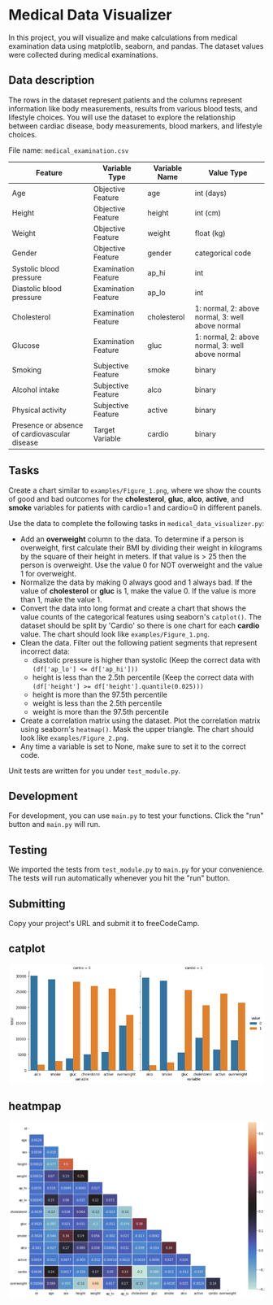 # Medical Data Visualizer

In this project, you will visualize and make calculations from medical examination data using matplotlib, seaborn, and pandas. The dataset values were collected during medical examinations.

## Data description
The rows in the dataset represent patients and the columns represent information like body measurements, results from various blood tests, and lifestyle choices. You will use the dataset to explore the relationship between cardiac disease, body measurements, blood markers, and lifestyle choices.

File name: `medical_examination.csv`

Feature |	Variable Type |	Variable Name |	Value Type
--------|---------------|----------|--------------
Age	|Objective Feature	| age	| int (days)
Height |	Objective Feature	| height	| int (cm)
Weight	| Objective Feature	| weight	| float (kg)
Gender	| Objective Feature	| gender	| categorical code
Systolic blood pressure	| Examination Feature	| ap_hi	| int
Diastolic blood pressure	| Examination Feature	| ap_lo	| int
Cholesterol	| Examination Feature	| cholesterol | 1: normal, 2: above normal, 3: well above normal
Glucose	| Examination Feature	| gluc	| 1: normal, 2: above normal, 3: well above normal
Smoking	| Subjective Feature	| smoke	| binary
Alcohol intake	| Subjective Feature	| alco	| binary
Physical activity	| Subjective Feature	| active	| binary
Presence or absence of cardiovascular disease	| Target Variable	| cardio	| binary

## Tasks
Create a chart similar to `examples/Figure_1.png`, where we show the counts of good and bad outcomes for the **cholesterol**, **gluc**, **alco**, **active**, and **smoke** variables for patients with cardio=1 and cardio=0 in different panels.

Use the data to complete the following tasks in `medical_data_visualizer.py`:

- Add an **overweight** column to the data. To determine if a person is overweight, first calculate their BMI by dividing their weight in kilograms by the square of their height in meters. If that value is > 25 then the person is overweight. Use the value 0 for NOT overweight and the value 1 for overweight.
- Normalize the data by making 0 always good and 1 always bad. If the value of **cholesterol** or **gluc** is 1, make the value 0. If the value is more than 1, make the value 1.
- Convert the data into long format and create a chart that shows the value counts of the categorical features using seaborn's `catplot()`. The dataset should be split by 'Cardio' so there is one chart for each **cardio** value. The chart should look like `examples/Figure_1.png`.
- Clean the data. Filter out the following patient segments that represent incorrect data:
    * diastolic pressure is higher than systolic (Keep the correct data with `(df['ap_lo'] <= df['ap_hi']))`
    * height is less than the 2.5th percentile (Keep the correct data with `(df['height'] >= df['height'].quantile(0.025)))`
    * height is more than the 97.5th percentile
    * weight is less than the 2.5th percentile
    * weight is more than the 97.5th percentile
- Create a correlation matrix using the dataset. Plot the correlation matrix using seaborn's `heatmap()`. Mask the upper triangle. The chart should look like `examples/Figure_2.png`.
- Any time a variable is set to None, make sure to set it to the correct code.

Unit tests are written for you under `test_module.py`.

## Development
For development, you can use `main.py` to test your functions. Click the "run" button and `main.py` will run.

## Testing
We imported the tests from `test_module.py` to `main.py` for your convenience. The tests will run automatically whenever you hit the "run" button.

## Submitting
Copy your project's URL and submit it to freeCodeCamp.

## catplot 

![Caplot Medical Examination Data](catplot.png)

## heatmpap

![Heatmap Medical Examination Data](heatmap.png)
